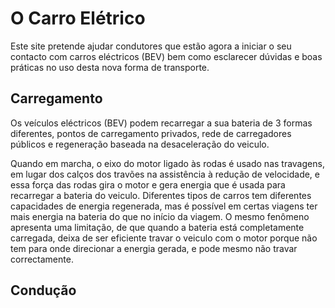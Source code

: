 # O Carro Elétrico

Este site pretende ajudar condutores que estão agora a iniciar o seu contacto com carros eléctricos (BEV) bem como esclarecer dúvidas e boas práticas no uso desta nova forma de transporte.


## Carregamento

Os veículos eléctricos (BEV) podem recarregar a sua bateria de 3 formas diferentes, pontos de carregamento privados, rede de carregadores públicos e regeneração baseada na desaceleração do veiculo.

Quando em marcha, o eixo do motor ligado às rodas é usado nas travagens, em lugar dos calços dos travões na assistência à redução de velocidade, e essa força das rodas gira o motor e gera energia que é usada para recarregar a bateria do veiculo. Diferentes tipos de carros tem diferentes capacidades de energia regenerada, mas é possível em certas viagens ter mais energia na bateria do que no início da viagem. O mesmo fenômeno apresenta uma limitação, de que quando a bateria está completamente carregada, deixa de ser eficiente travar o veiculo com o motor porque não tem para onde direcionar a energia gerada, e pode mesmo não travar correctamente.




## Condução
